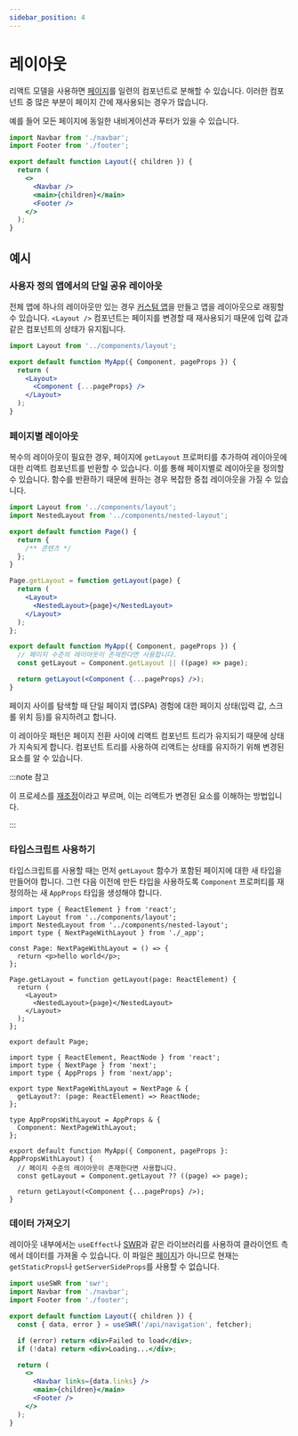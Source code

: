 ```yaml
---
sidebar_position: 4
---
```


# 레이아웃

리액트 모델을 사용하면 [페이지](./pages.md)를 일련의 컴포넌트로 분해할 수 있습니다. 이러한 컴포넌트 중 많은 부분이 페이지 간에 재사용되는 경우가 많습니다.

예를 들어 모든 페이지에 동일한 내비게이션과 푸터가 있을 수 있습니다.

```jsx title="components/layout.js"
import Navbar from './navbar';
import Footer from './footer';

export default function Layout({ children }) {
  return (
    <>
      <Navbar />
      <main>{children}</main>
      <Footer />
    </>
  );
}
```

## 예시

### 사용자 정의 앱에서의 단일 공유 레이아웃

전체 앱에 하나의 레이아웃만 있는 경우 [커스텀 앱](https://nextjs.org/docs/advanced-features/custom-app)을 만들고 앱을 레이아웃으로 래핑할 수 있습니다. `<Layout />` 컴포넌트는 페이지를 변경할 때 재사용되기 때문에 입력 값과 같은 컴포넌트의 상태가 유지됩니다.

```jsx title="pages/_app.js"
import Layout from '../components/layout';

export default function MyApp({ Component, pageProps }) {
  return (
    <Layout>
      <Component {...pageProps} />
    </Layout>
  );
}
```

### 페이지별 레이아웃

복수의 레이아웃이 필요한 경우, 페이지에 `getLayout` 프로퍼티를 추가하여 레이아웃에 대한 리액트 컴포넌트를 반환할 수 있습니다. 이를 통해 페이지별로 레이아웃을 정의할 수 있습니다. 함수를 반환하기 때문에 원하는 경우 복잡한 중첩 레이아웃을 가질 수 있습니다.

```jsx title="pages/index.js"
import Layout from '../components/layout';
import NestedLayout from '../components/nested-layout';

export default function Page() {
  return {
    /** 콘텐츠 */
  };
}

Page.getLayout = function getLayout(page) {
  return (
    <Layout>
      <NestedLayout>{page}</NestedLayout>
    </Layout>
  );
};
```

```jsx title="pages/_app.js"
export default function MyApp({ Component, pageProps }) {
  // 페이지 수준의 레이아웃이 존재한다면 사용합니다.
  const getLayout = Component.getLayout || ((page) => page);

  return getLayout(<Component {...pageProps} />);
}
```

페이지 사이를 탐색할 때 단일 페이지 앱(SPA) 경험에 대한 페이지 상태(입력 값, 스크롤 위치 등)를 유지하려고 합니다.

이 레이아웃 패턴은 페이지 전환 사이에 리액트 컴포넌트 트리가 유지되기 때문에 상태가 지속되게 합니다. 컴포넌트 트리를 사용하여 리액트는 상태를 유지하기 위해 변경된 요소를 알 수 있습니다.

:::note 참고

이 프로세스를 [재조정](https://ko.reactjs.org/docs/reconciliation.html)이라고 부르며, 이는 리액트가 변경된 요소를 이해하는 방법입니다.

:::

### 타입스크립트 사용하기

타입스크립트를 사용할 때는 먼저 `getLayout` 함수가 포함된 페이지에 대한 새 타입을 만들어야 합니다. 그런 다음 이전에 만든 타입을 사용하도록 `Component` 프로퍼티를 재정의하는 새 `AppProps` 타입을 생성해야 합니다.

```tsx title="pages/index.tsx"
import type { ReactElement } from 'react';
import Layout from '../components/layout';
import NestedLayout from '../components/nested-layout';
import type { NextPageWithLayout } from './_app';

const Page: NextPageWithLayout = () => {
  return <p>hello world</p>;
};

Page.getLayout = function getLayout(page: ReactElement) {
  return (
    <Layout>
      <NestedLayout>{page}</NestedLayout>
    </Layout>
  );
};

export default Page;
```

```tsx title="pages/_app.tsx"
import type { ReactElement, ReactNode } from 'react';
import type { NextPage } from 'next';
import type { AppProps } from 'next/app';

export type NextPageWithLayout = NextPage & {
  getLayout?: (page: ReactElement) => ReactNode;
};

type AppPropsWithLayout = AppProps & {
  Component: NextPageWithLayout;
};

export default function MyApp({ Component, pageProps }: AppPropsWithLayout) {
  // 페이지 수준의 레이아웃이 존재한다면 사용합니다.
  const getLayout = Component.getLayout ?? ((page) => page);

  return getLayout(<Component {...pageProps} />);
}
```

### 데이터 가져오기

레이아웃 내부에서는 `useEffect`나 [SWR](https://swr.vercel.app/)과 같은 라이브러리를 사용하여 클라이언트 측에서 데이터를 가져올 수 있습니다. 이 파일은 [페이지](./pages.md)가 아니므로 현재는 `getStaticProps`나 `getServerSideProps`를 사용할 수 없습니다.

```jsx title="components/layout.js"
import useSWR from 'swr';
import Navbar from './navbar';
import Footer from './footer';

export default function Layout({ children }) {
  const { data, error } = useSWR('/api/navigation', fetcher);

  if (error) return <div>Failed to load</div>;
  if (!data) return <div>Loading...</div>;

  return (
    <>
      <Navbar links={data.links} />
      <main>{children}</main>
      <Footer />
    </>
  );
}
```
